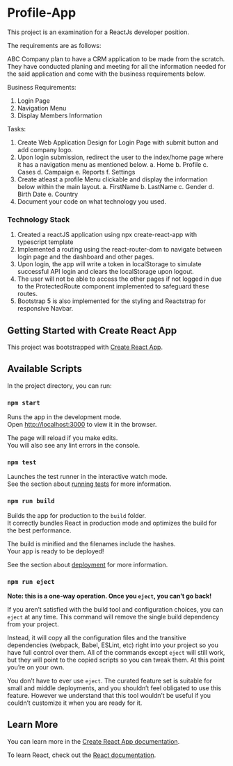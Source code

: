 # Profile-App

This project is an examination for a ReactJs developer position.

The requirements are as follows:

ABC Company plan to have a CRM application to be made from the scratch. They have conducted planing and meeting for all the information needed for the said application and come with the business requirements below.

Business Requirements:

1. Login Page
2. Navigation Menu
3. Display Members Information

Tasks:

1. Create Web Application Design for Login Page with submit button and add company logo.
2. Upon login submission, redirect the user to the index/home page where it has a navigation menu as mentioned below.
   a. Home
   b. Profile
   c. Cases
   d. Campaign
   e. Reports
   f. Settings
3. Create atleast a profile Menu clickable and display the information below within the main layout.
   a. FirstName
   b. LastName
   c. Gender
   d. Birth Date
   e. Country
4. Document your code on what technology you used.

### Technology Stack

1. Created a reactJS application using npx create-react-app with typescript template
2. Implemented a routing using the react-router-dom to navigate between login page and the dashboard and other pages.
3. Upon login, the app will write a token in localStorage to simulate successful API login and clears the localStorage upon logout.
4. The user will not be able to access the other pages if not logged in due to the ProtectedRoute component implemented to safeguard these routes.
5. Bootstrap 5 is also implemented for the styling and Reactstrap for responsive Navbar.

## Getting Started with Create React App

This project was bootstrapped with [Create React App](https://github.com/facebook/create-react-app).

## Available Scripts

In the project directory, you can run:

### `npm start`

Runs the app in the development mode.\
Open [http://localhost:3000](http://localhost:3000) to view it in the browser.

The page will reload if you make edits.\
You will also see any lint errors in the console.

### `npm test`

Launches the test runner in the interactive watch mode.\
See the section about [running tests](https://facebook.github.io/create-react-app/docs/running-tests) for more information.

### `npm run build`

Builds the app for production to the `build` folder.\
It correctly bundles React in production mode and optimizes the build for the best performance.

The build is minified and the filenames include the hashes.\
Your app is ready to be deployed!

See the section about [deployment](https://facebook.github.io/create-react-app/docs/deployment) for more information.

### `npm run eject`

**Note: this is a one-way operation. Once you `eject`, you can’t go back!**

If you aren’t satisfied with the build tool and configuration choices, you can `eject` at any time. This command will remove the single build dependency from your project.

Instead, it will copy all the configuration files and the transitive dependencies (webpack, Babel, ESLint, etc) right into your project so you have full control over them. All of the commands except `eject` will still work, but they will point to the copied scripts so you can tweak them. At this point you’re on your own.

You don’t have to ever use `eject`. The curated feature set is suitable for small and middle deployments, and you shouldn’t feel obligated to use this feature. However we understand that this tool wouldn’t be useful if you couldn’t customize it when you are ready for it.

## Learn More

You can learn more in the [Create React App documentation](https://facebook.github.io/create-react-app/docs/getting-started).

To learn React, check out the [React documentation](https://reactjs.org/).
